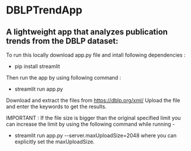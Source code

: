 # DBLPTrendApp
A lightweight app that analyzes publication trends from the DBLP dataset:
---------------------------------------------------------------------------
To run this locally download app.py file and intall following dependencies : 
- pip install streamlit

Then run the app by using following command :
- streamlit run app.py

Download and extract the files from https://dblp.org/xml/
Upload the file and enter the keywords to get the results.

IMPORTANT : If the file size is bigger than the original specified limit you can increase the limit by using the following command while running - 
- streamlit run app.py --server.maxUploadSize=2048
where you can explicitly set the maxUploadSize.


